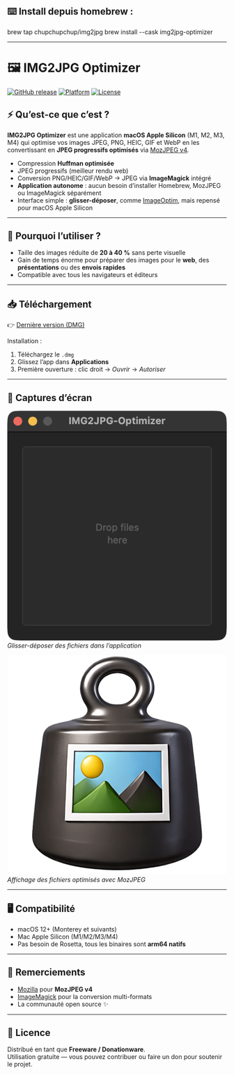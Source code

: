 ## ⌨️ Install depuis homebrew :

brew tap chupchupchup/img2jpg
brew install --cask img2jpg-optimizer

---

# 🖼️ IMG2JPG Optimizer

[![GitHub release](https://img.shields.io/github/v/release/chupchupchup/IMG2JPG-Optimizer)](https://github.com/chupchupchup/IMG2JPG-Optimizer/releases)
[![Platform](https://img.shields.io/badge/platform-macOS%20Apple%20Silicon-blue)]()
[![License](https://img.shields.io/badge/license-Freeware%20%2F%20Donationware-brightgreen)]()

## ⚡ Qu’est-ce que c’est ?
**IMG2JPG Optimizer** est une application **macOS Apple Silicon** (M1, M2, M3, M4) qui optimise vos images JPEG, PNG, HEIC, GIF et WebP en les convertissant en **JPEG progressifs optimisés** via [MozJPEG v4](https://github.com/mozilla/mozjpeg).  

- Compression **Huffman optimisée**  
- JPEG progressifs (meilleur rendu web)  
- Conversion PNG/HEIC/GIF/WebP → JPEG via **ImageMagick** intégré  
- **Application autonome** : aucun besoin d’installer Homebrew, MozJPEG ou ImageMagick séparément  
- Interface simple : **glisser-déposer**, comme [ImageOptim](https://imageoptim.com), mais repensé pour macOS Apple Silicon  

---

## 🚀 Pourquoi l’utiliser ?
- Taille des images réduite de **20 à 40 %** sans perte visuelle  
- Gain de temps énorme pour préparer des images pour le **web**, des **présentations** ou des **envois rapides**  
- Compatible avec tous les navigateurs et éditeurs  

---

## 📥 Téléchargement
👉 [Dernière version (DMG)](https://github.com/chupchupchup/IMG2JPG-Optimizer/releases/latest)  

Installation :  
1. Téléchargez le `.dmg`  
2. Glissez l’app dans **Applications**  
3. Première ouverture : clic droit → *Ouvrir* → *Autoriser*  

---

## 📸 Captures d’écran

![Fenêtre principale](screenshots/capture1.png)  
*Glisser-déposer des fichiers dans l’application*

![Résultat après optimisation](screenshots/capture2.png)  
*Affichage des fichiers optimisés avec MozJPEG*

---

## 🖥️ Compatibilité
- macOS 12+ (Monterey et suivants)  
- Mac Apple Silicon (M1/M2/M3/M4)  
- Pas besoin de Rosetta, tous les binaires sont **arm64 natifs**  

---

## 🙏 Remerciements
- [Mozilla](https://github.com/mozilla/mozjpeg) pour **MozJPEG v4**  
- [ImageMagick](https://imagemagick.org) pour la conversion multi-formats  
- La communauté open source ✨  

---

## 💝 Licence
Distribué en tant que **Freeware / Donationware**.  
Utilisation gratuite — vous pouvez contribuer ou faire un don pour soutenir le projet.  
